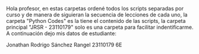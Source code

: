 Hola profesor, en estas carpetas ordené todos los scripts separadas por curso y de manera de siguieran la secuencia de lecciones de cada uno, la carpeta "Python Codes" es la tiene el contenido de las scripts, la carpeta principal "JRSR - 23110179" solo es una carpeta para facilitar indentificarme.
A continuación dejo mis datos de estudiante:

Jonathan Rodrigo Sánchez Rangel
23110179
6E